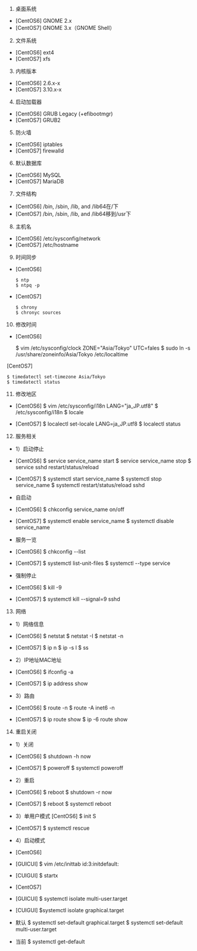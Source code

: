 1.  桌面系统

- [CentOS6] GNOME 2.x
- [CentOS7] GNOME 3.x（GNOME Shell）

2.  文件系统
- [CentOS6] ext4
- [CentOS7] xfs

3.  内核版本
- [CentOS6] 2.6.x-x
- [CentOS7] 3.10.x-x

4.  启动加载器
- [CentOS6] GRUB Legacy (+efibootmgr)
- [CentOS7] GRUB2

5.  防火墙
- [CentOS6] iptables
- [CentOS7] firewalld

6.  默认数据库
- [CentOS6] MySQL
- [CentOS7] MariaDB

7.  文件结构
- [CentOS6] /bin, /sbin, /lib, and /lib64在/下
- [CentOS7] /bin, /sbin, /lib, and /lib64移到/usr下

8.  主机名
- [CentOS6] /etc/sysconfig/network
- [CentOS7] /etc/hostname

9.  时间同步
- [CentOS6]

      $ ntp
      $ ntpq -p

- [CentOS7]

      $ chrony
      $ chronyc sources

10.  修改时间
-   [CentOS6] 

    $ vim /etc/sysconfig/clock
       ZONE="Asia/Tokyo"
       UTC=fales
    $ sudo ln -s /usr/share/zoneinfo/Asia/Tokyo /etc/localtime

[CentOS7]

    $ timedatectl set-timezone Asia/Tokyo
    $ timedatectl status

11.  修改地区
-   [CentOS6]
    $ vim /etc/sysconfig/i18n
       LANG="ja_JP.utf8"
    $ /etc/sysconfig/i18n
    $ locale

-   [CentOS7]
      $ localectl set-locale LANG=ja_JP.utf8
      $ localectl status

12.  服务相关

-   1）启动停止
-   [CentOS6]
      $ service service_name start
      $ service service_name stop
      $ service sshd restart/status/reload

-   [CentOS7]
      $ systemctl start service_name
      $ systemctl stop service_name
      $ systemctl restart/status/reload sshd

-   自启动
-   [CentOS6]
      $ chkconfig service_name on/off

-   [CentOS7]
      $ systemctl enable service_name
      $ systemctl disable service_name

-   服务一览
-   [CentOS6]
      $ chkconfig --list

-   [CentOS7]
      $ systemctl list-unit-files
      $ systemctl --type service

-   强制停止
-   [CentOS6]
      $ kill -9 <PID>

-   [CentOS7]
      $ systemctl kill --signal=9 sshd

13.  网络

-   1）网络信息
-   [CentOS6]
      $ netstat
      $ netstat -I
      $ netstat -n

-   [CentOS7]
      $ ip n
      $ ip -s l
      $ ss

-   2）IP地址MAC地址
-   [CentOS6]
      $ ifconfig -a

-   [CentOS7]
      $ ip address show

-   3）路由
-   [CentOS6]
      $ route -n
      $ route -A inet6 -n

-   [CentOS7]
      $ ip route show
      $ ip -6 route show

14.  重启关闭

-   1）关闭
-   [CentOS6]
      $ shutdown -h now 

-   [CentOS7]
      $ poweroff
      $ systemctl poweroff

-   2）重启
-   [CentOS6]
      $ reboot
      $ shutdown -r now

-   [CentOS7]
      $ reboot
      $ systemctl reboot

-   3）单用户模式
      [CentOS6]
      $ init S

-   [CentOS7]
      $ systemctl rescue

-   4）启动模式
-   [CentOS6]
-   [GUICUI]
      $ vim /etc/inittab
        id:3:initdefault:
-   [CUIGUI]
      $ startx

-   [CentOS7]
-   [GUICUI]
      $ systemctl isolate multi-user.target
-   [CUIGUI]
      $systemctl isolate graphical.target
-   默认
      $ systemctl set-default graphical.target
      $ systemctl set-default multi-user.target
-   当前
      $ systemctl get-default
